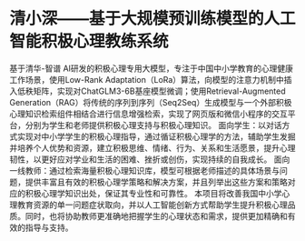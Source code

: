 # 清小深——基于大规模预训练模型的人工智能积极心理教练系统
  基于清华-智谱 AI研发的积极心理专用大模型，专注于中国中小学教育的心理健康工作场景，使用Low-Rank Adaptation（LoRa）算法，向模型的注意力机制中插入低秩矩阵，实现对ChatGLM3-6B基座模型微调；使用Retrieval-Augmented Generation（RAG）将传统的序列到序列（Seq2Seq）生成模型与一个外部积极心理知识检索组件相结合进行信息增强检索，实现了网页版和微信小程序的交互平台，分别为学生和老师提供积极心理支持与积极心理知识。
面向学生：以对话方式实现对中小学学生的积极心理指导，通过循证积极心理学的方法，辅助学生发掘并培养个人优势和资源，建立积极思维、情绪、行为、关系和生活愿景，提升心理韧性，以更好应对学业和生活的困难、挫折或创伤，实现持续的自我成长。
  面向一线教师：通过检索海量积极心理知识库，模型可根据老师描述的具体场景与问题，提供丰富且有效的积极心理学策略和解决方案，并且列举出这些方案和策略对应的积极心理学知识出处，保证其专业性和可靠性。
本项目将改善我国中小学心理教育资源的单一问题症状取向，并以人工智能创新方式帮助学生提升积极心理品质。同时，也将协助教师更准确地把握学生的心理状态和需求，提供更加精确和有效的指导与支持。

